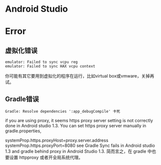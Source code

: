 Android Studio
==============


# Error

## 虚拟化错误

	emulator: Failed to sync vcpu reg
	emulator: Failed to sync HAX vcpu context

你可能有其它要用到虚拟化的程序在运行，比如virtual box或vmware，关掉再试。

## Gradle错误
	
	Gradle: Resolve dependencies ':app_debugCompile' 卡死

if you are using proxy, it seems https proxy server setting is not correctly done in Android studio 1.3. You can set https proxy server manually in gradle.properties,

systemProp.https.proxyHost=proxy.server.address
systemProp.https.proxyPort=8080
see Gradle Sync fails in Android studio 1.3 and gradle behind proxy in Android Studio 1.3. 简而言之，在 gradle 中也要设置 httpproxy 或者开全局系统代理。